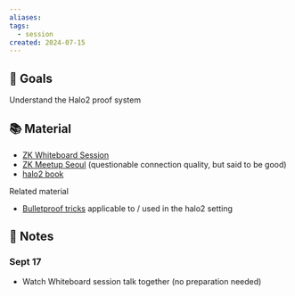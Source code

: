 ```yaml
---
aliases: 
tags:
  - session
created: 2024-07-15
---
```

## 🎯 Goals
Understand the Halo2 proof system

## 📚 Material
- [ZK Whiteboard Session](https://youtu.be/RaEs5mnXIhY)
- [ZK Meetup Seoul](https://www.youtube.com/watch?v=YlTt12s7vGE) (questionable connection quality, but said to be good)
- [halo2 book](https://zcash.github.io/halo2/)

Related material
- [Bulletproof tricks](https://dankradfeist.de/ethereum/2021/07/27/inner-product-arguments.html) applicable to / used in the halo2 setting

## 📝 Notes
### Sept 17
- Watch Whiteboard session talk together (no preparation needed)